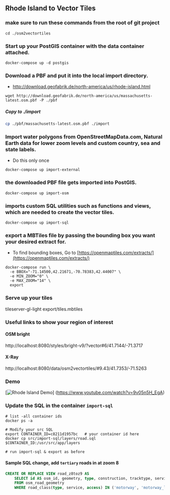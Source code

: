 ## Rhode Island to Vector Tiles

### make sure to run these commands from the root of git project
`cd ./osm2vectortiles`

### Start up your PostGIS container with the data container attached.
```
docker-compose up -d postgis
```

### Download a PBF and put it into the local import directory.
* http://download.geofabrik.de/north-america/us/rhode-island.html

`wget http://download.geofabrik.de/north-america/us/massachusetts-latest.osm.pbf -P ./pbf`

##### Copy to ./import

``` bash
cp ./pbf/massachusetts-latest.osm.pbf ./import
```

### Import water polygons from OpenStreetMapData.com, Natural Earth data for lower zoom levels and custom country, sea and state labels.

* Do this only once

```
docker-compose up import-external
```

### the downloaded PBF file gets imported into PostGIS.
```
docker-compose up import-osm
```

### imports custom SQL utilities such as functions and views, which are needed to create the vector tiles.
```
docker-compose up import-sql
```

### export a MBTiles file by passing the bounding box you want your desired extract for.

* To find bounding boxes, Go to [https://openmaptiles.com/extracts/](https://openmaptiles.com/extracts/)

```
docker-compose run \
  -e BBOX="-71.14500,42.21671,-70.78383,42.44007" \
  -e MIN_ZOOM="0" \
  -e MAX_ZOOM="14" \
  export
```


### Serve up your tiles
tileserver-gl-light export/tiles.mbtiles


### Useful links to show your region of interest

#### OSM bright
http://localhost:8080/styles/bright-v9/?vector#6/41.7144/-71.3717

#### X-Ray
http://localhost:8080/data/osm2vectortiles/#9.43/41.7353/-71.5263

### Demo

[![Rhode Island Demo](https://img.youtube.com/vi/9v05n5H_EgA/0.jpg)]
  (https://www.youtube.com/watch?v=9v05n5H_EgA)


### Update the SQL in the container `import-sql`
```
# list -all container ids
docker ps -a

# Modify your src SQL
export CONTAINER_ID=c8211d1957bc   # your container id here
docker cp src/import-sql/layers/road.sql $CONTAINER_ID:/usr/src/app/layers

# run import-sql & export as before
```

#### Sample SQL change, add `tertiary` roads in at zoom 8
```sql
CREATE OR REPLACE VIEW road_z8toz9 AS
    SELECT id AS osm_id, geometry, type, construction, tracktype, service, access, oneway, 'none'::varchar(4) AS structure, z_order
    FROM osm_road_geometry
    WHERE road_class(type, service, access) IN ('motorway', 'motorway_link', 'trunk', 'primary', 'secondary', 'tertiary', 'major_rail');
```
